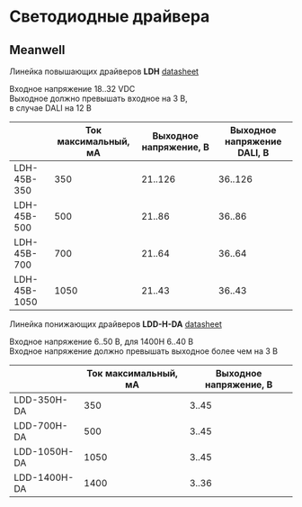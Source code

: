 # Светодиодные драйвера

## Meanwell

Линейка повышающих драйверов __LDH__ [datasheet](LDH-45A-1050.pdf)

Входное напряжение 18..32 VDC  
Выходное должно превышать входное на 3 В,  
в случае DALI на 12 В

|  | Ток максимальный, мА  | Выходное напряжение, В | Выходное напряжение DALI, В
| ------ | ------- | ------ | ----- |
| LDH-45B-350  | 350  | 21..126 | 36..126 |
| LDH-45B-500  | 500  | 21..86  | 36..86  |
| LDH-45B-700  | 700  | 21..64  | 36..64  |
| LDH-45B-1050 | 1050 | 21..43  | 36..43  |

Линейка понижающих драйверов __LDD-H-DA__ [datasheet](LDD-1050H-DA.pdf)

Входное напряжение 6..50 В, для 1400Н 6..40 В  
Входное напряжение должно превышать выходное более чем на 3 В

|  | Ток максимальный, мА  | Выходное напряжение, В |
| ------ | ------- | ------ |
| LDD-350H-DA  | 350  | 3..45  |
| LDD-700H-DA  | 500  | 3..45  | 
| LDD-1050H-DA | 1050 | 3..45  | 
| LDD-1400H-DA | 1400 | 3..36  | 